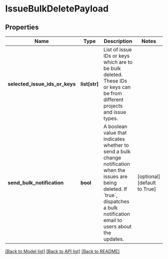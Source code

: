 # IssueBulkDeletePayload

## Properties
Name | Type | Description | Notes
------------ | ------------- | ------------- | -------------
**selected_issue_ids_or_keys** | **list[str]** | List of issue IDs or keys which are to be bulk deleted. These IDs or keys can be from different projects and issue types. | 
**send_bulk_notification** | **bool** | A boolean value that indicates whether to send a bulk change notification when the issues are being deleted.  If &#x60;true&#x60;, dispatches a bulk notification email to users about the updates. | [optional] [default to True]

[[Back to Model list]](../README.md#documentation-for-models) [[Back to API list]](../README.md#documentation-for-api-endpoints) [[Back to README]](../README.md)

